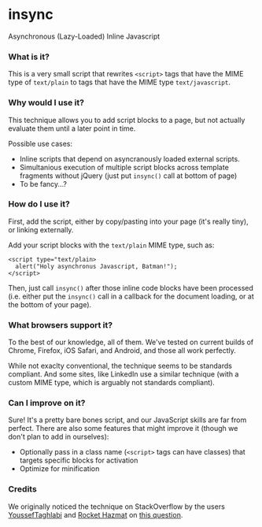 insync
======

Asynchronous (Lazy-Loaded) Inline Javascript

### What is it? ###

This is a very small script that rewrites `<script>` tags that have the MIME type of `text/plain` to tags that have 
the MIME type `text/javascript`.

### Why would I use it? ###

This technique allows you to add script blocks to a page, but not actually evaluate them until a later point in time.

Possible use cases:

* Inline scripts that depend on asyncranously loaded external scripts.
* Simultanious execution of multiple script blocks across template fragments without jQuery (just put `insync()` call at bottom of page)
* To be fancy...?

### How do I use it? ###

First, add the script, either by copy/pasting into your page (it's really tiny), or linking externally.

Add your script blocks with the `text/plain` MIME type, such as:

    <script type="text/plain>
      alert("Holy asynchronus Javascript, Batman!");
    </script>
    
Then, just call `insync()` after those inline code blocks have been processed (i.e. either put the `insync()` call in 
a callback for the document loading, or at the bottom of your page).

### What browsers support it? ###

To the best of our knowledge, all of them. We've tested on current builds of Chrome, Firefox, iOS Safari, and Android, 
and those all work perfectly.

While not exaclty conventional, the technique seems to be standards compliant. And some sites, like LinkedIn use a similar 
technique (with a custom MIME type, which is arguably not standards compliant).

### Can I improve on it? ###

Sure! It's a pretty bare bones script, and our JavaScript skills are far from perfect. There are also some 
features that might improve it (though we don't plan to add in ourselves):

* Optionally pass in a class name (`<script>` tags can have classes) that targets specific blocks for activation
* Optimize for minification

### Credits ###

We originally noticed the technique on StackOverflow by the users 
[YoussefTaghlabi](http://stackoverflow.com/users/1283955/yousseftaghlabi) 
and [Rocket Hazmat](http://stackoverflow.com/users/206403/rocket-hazmat) on 
[this question](http://stackoverflow.com/questions/8946715/lazy-loading-javascript-and-inline-javascript).
